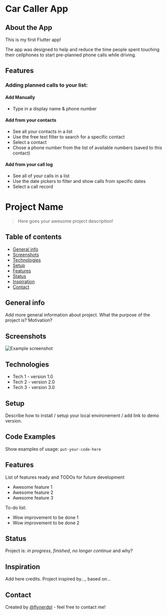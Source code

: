 # Car Caller App 

## About the App
This is my first Flutter app!

The app was designed to help and reduce the time people spent touching their cellphones to start pre-planned phone calls while driving.

## Features

### Adding planned calls to your list:

#### Add Manually
   *  Type in a display name & phone number

#### Add from your contacts
   * See all your contacts in a list
   * Use the free text filter to search for a specific contact
   * Select a contact 
   * Chose a phone number from the list of available numbers (saved to this contact)

#### Add from your call log
   * See all of your calls in a list
   * Use the date pickers to filter and show calls from specific dates
   * Select a call record



# Project Name
> Here goes your awesome project description!

## Table of contents
* [General info](#general-info)
* [Screenshots](#screenshots)
* [Technologies](#technologies)
* [Setup](#setup)
* [Features](#features)
* [Status](#status)
* [Inspiration](#inspiration)
* [Contact](#contact)

## General info
Add more general information about project. What the purpose of the project is? Motivation?

## Screenshots
![Example screenshot](./img/screenshot.png)

## Technologies
* Tech 1 - version 1.0
* Tech 2 - version 2.0
* Tech 3 - version 3.0

## Setup
Describe how to install / setup your local environement / add link to demo version.

## Code Examples
Show examples of usage:
`put-your-code-here`

## Features
List of features ready and TODOs for future development
* Awesome feature 1
* Awesome feature 2
* Awesome feature 3

To-do list:
* Wow improvement to be done 1
* Wow improvement to be done 2

## Status
Project is: _in progress_, _finished_, _no longer continue_ and why?

## Inspiration
Add here credits. Project inspired by..., based on...

## Contact
Created by [@flynerdpl](https://www.flynerd.pl/) - feel free to contact me!
